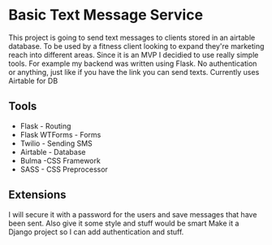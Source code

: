 # Basic Text Message Service
This project is going to send text messages to clients stored in an airtable database. To be used by a fitness client looking to expand they're marketing reach into different areas. Since it is an MVP I decidied to use really simple tools. For example my backend was written using Flask. No authentication or anything, just like if you have the link you can send texts. Currently uses Airtable for DB
## Tools
- Flask - Routing
- Flask WTForms - Forms
- Twilio - Sending SMS
- Airtable - Database
- Bulma -CSS Framework
- SASS - CSS Preprocessor

## Extensions
I will secure it with a password for the users and save messages that have been sent. Also give it some style and stuff would be smart
Make it a Django project so I can add authentication and stuff.